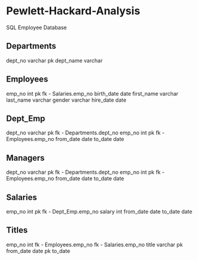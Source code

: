 # Pewlett-Hackard-Analysis
SQL Employee Database 


Departments
-
dept_no varchar pk
dept_name varchar

Employees
- 
emp_no int pk fk - Salaries.emp_no
birth_date date
first_name varchar
last_name varchar
gender varchar
hire_date date

Dept_Emp
-
dept_no varchar pk fk - Departments.dept_no
emp_no int pk fk - Employees.emp_no
from_date date
to_date date

Managers
-
dept_no varchar pk fk - Departments.dept_no
emp_no int pk fk - Employees.emp_no
from_date date
to_date date

Salaries
- 
emp_no int pk fk - Dept_Emp.emp_no
salary int
from_date date
to_date date

Titles
-
emp_no int fk - Employees.emp_no fk - Salaries.emp_no
title varchar pk
from_date date pk
to_date
